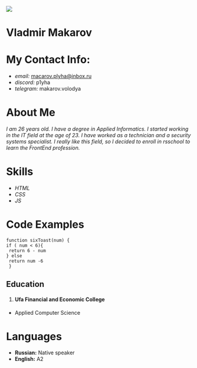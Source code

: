 ![](/rsschool-cv/photo_5420284251682763672_y.png)
# **Vladmir Makarov**
#  **My Contact Info:**
* *email:* macarov.plyha@inbox.ru
* *discord:* p1yha
* *telegram:* makarov.volodya
# **About Me**
*I am 26 years old. I have a degree in Applied Informatics. I started working in the IT field at the age of 23. I have worked as a technician and a security systems specialist. I really like this field, so I decided to enroll in rsschool to learn the FrontEnd profession.*
# **Skills** # 
* *HTML*
* *CSS*
* *JS*
# **Code Examples** 

 ```
 function sixToast(num) {
if ( num < 6){
  return 6 - num
} else 
  return num -6
  }

  ```

  ## **Education**
  1. #### Ufa Financial and Economic College
  + Applied Computer Science

# **Languages**
* **Russian:** Native speaker
* **English:** А2